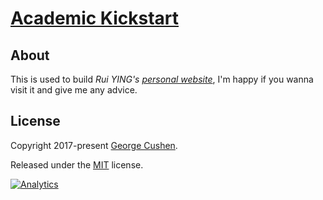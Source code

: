 # [Academic Kickstart](https://sourcethemes.com/academic/)

## About
This is used to build _Rui YING's [personal website](https://www.ruiying.online)_, I'm happy if you wanna visit it and give me any advice.

## License

Copyright 2017-present [George Cushen](https://georgecushen.com).

Released under the [MIT](https://github.com/sourcethemes/academic-kickstart/blob/master/LICENSE.md) license.

[![Analytics](https://ga-beacon.appspot.com/UA-78646709-2/academic-kickstart/readme?pixel)](https://github.com/igrigorik/ga-beacon)

